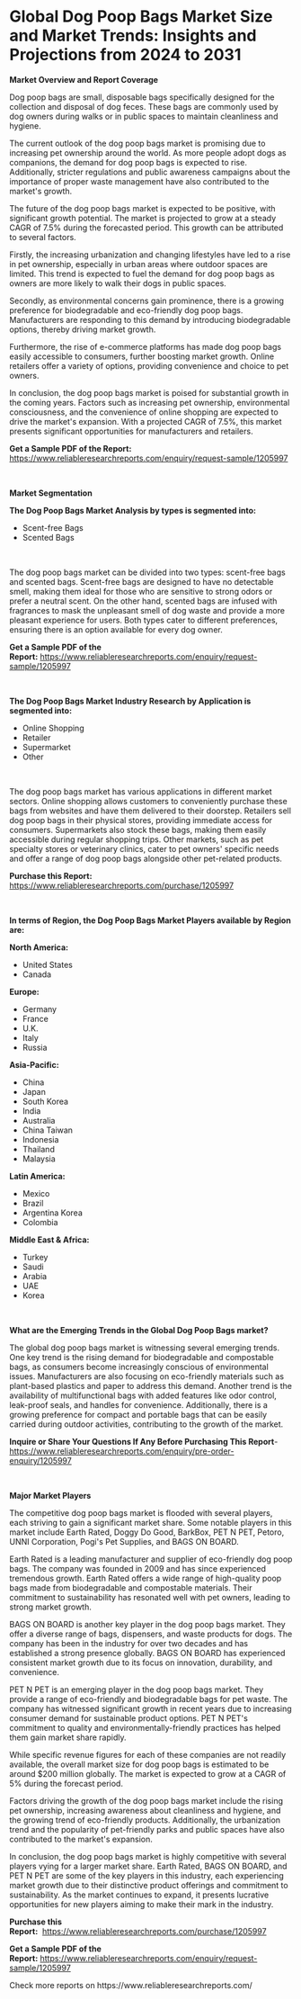 <p><h1>Global Dog Poop Bags Market Size and Market Trends: Insights and Projections from 2024 to 2031</h1></p><p><strong>Market Overview and Report Coverage</strong></p>
<p><p>Dog poop bags are small, disposable bags specifically designed for the collection and disposal of dog feces. These bags are commonly used by dog owners during walks or in public spaces to maintain cleanliness and hygiene.</p><p>The current outlook of the dog poop bags market is promising due to increasing pet ownership around the world. As more people adopt dogs as companions, the demand for dog poop bags is expected to rise. Additionally, stricter regulations and public awareness campaigns about the importance of proper waste management have also contributed to the market's growth.</p><p>The future of the dog poop bags market is expected to be positive, with significant growth potential. The market is projected to grow at a steady CAGR of 7.5% during the forecasted period. This growth can be attributed to several factors.</p><p>Firstly, the increasing urbanization and changing lifestyles have led to a rise in pet ownership, especially in urban areas where outdoor spaces are limited. This trend is expected to fuel the demand for dog poop bags as owners are more likely to walk their dogs in public spaces.</p><p>Secondly, as environmental concerns gain prominence, there is a growing preference for biodegradable and eco-friendly dog poop bags. Manufacturers are responding to this demand by introducing biodegradable options, thereby driving market growth.</p><p>Furthermore, the rise of e-commerce platforms has made dog poop bags easily accessible to consumers, further boosting market growth. Online retailers offer a variety of options, providing convenience and choice to pet owners.</p><p>In conclusion, the dog poop bags market is poised for substantial growth in the coming years. Factors such as increasing pet ownership, environmental consciousness, and the convenience of online shopping are expected to drive the market's expansion. With a projected CAGR of 7.5%, this market presents significant opportunities for manufacturers and retailers.</p></p>
<p><strong>Get a Sample PDF of the Report:</strong> <a href="https://www.reliableresearchreports.com/enquiry/request-sample/1205997">https://www.reliableresearchreports.com/enquiry/request-sample/1205997</a></p>
<p>&nbsp;</p>
<p><strong>Market Segmentation</strong></p>
<p><strong>The Dog Poop Bags Market Analysis by types is segmented into:</strong></p>
<p><ul><li>Scent-free Bags</li><li>Scented Bags</li></ul></p>
<p>&nbsp;</p>
<p><p>The dog poop bags market can be divided into two types: scent-free bags and scented bags. Scent-free bags are designed to have no detectable smell, making them ideal for those who are sensitive to strong odors or prefer a neutral scent. On the other hand, scented bags are infused with fragrances to mask the unpleasant smell of dog waste and provide a more pleasant experience for users. Both types cater to different preferences, ensuring there is an option available for every dog owner.</p></p>
<p><strong>Get a Sample PDF of the Report:</strong>&nbsp;<a href="https://www.reliableresearchreports.com/enquiry/request-sample/1205997">https://www.reliableresearchreports.com/enquiry/request-sample/1205997</a></p>
<p>&nbsp;</p>
<p><strong>The Dog Poop Bags Market Industry Research by Application is segmented into:</strong></p>
<p><ul><li>Online Shopping</li><li>Retailer</li><li>Supermarket</li><li>Other</li></ul></p>
<p>&nbsp;</p>
<p><p>The dog poop bags market has various applications in different market sectors. Online shopping allows customers to conveniently purchase these bags from websites and have them delivered to their doorstep. Retailers sell dog poop bags in their physical stores, providing immediate access for consumers. Supermarkets also stock these bags, making them easily accessible during regular shopping trips. Other markets, such as pet specialty stores or veterinary clinics, cater to pet owners' specific needs and offer a range of dog poop bags alongside other pet-related products.</p></p>
<p><strong>Purchase this Report:</strong>&nbsp; <a href="https://www.reliableresearchreports.com/purchase/1205997">https://www.reliableresearchreports.com/purchase/1205997</a></p>
<p>&nbsp;</p>
<p><strong>In terms of Region, the Dog Poop Bags Market Players available by Region are:</strong></p>
<p>
    <p> <strong> North America: </strong>
        <ul>
            <li>United States</li>
            <li>Canada</li>
        </ul>
        </p> 
    <p> <strong> Europe: </strong>
        <ul>
            <li>Germany</li>
            <li>France</li>
            <li>U.K.</li>
            <li>Italy</li>
            <li>Russia</li>
        </ul>
        </p> 
    <p> <strong> Asia-Pacific: </strong>
        <ul>
            <li>China</li>
            <li>Japan</li>
            <li>South Korea</li>
            <li>India</li>
            <li>Australia</li>
            <li>China Taiwan</li>
            <li>Indonesia</li>
            <li>Thailand</li>
            <li>Malaysia</li>
        </ul>
        </p> 
    <p> <strong> Latin America: </strong>
        <ul>
            <li>Mexico</li>
            <li>Brazil</li>
            <li>Argentina Korea</li>
            <li>Colombia</li>
        </ul>
        </p> 
    <p> <strong> Middle East & Africa: </strong>
        <ul>
            <li>Turkey</li>
            <li>Saudi</li>
            <li>Arabia</li>
            <li>UAE</li>
            <li>Korea</li>
        </ul>
    </p>
    </p>
<p>&nbsp;</p>
<p><strong>What are the Emerging Trends in the Global Dog Poop Bags market?</strong></p>
<p><p>The global dog poop bags market is witnessing several emerging trends. One key trend is the rising demand for biodegradable and compostable bags, as consumers become increasingly conscious of environmental issues. Manufacturers are also focusing on eco-friendly materials such as plant-based plastics and paper to address this demand. Another trend is the availability of multifunctional bags with added features like odor control, leak-proof seals, and handles for convenience. Additionally, there is a growing preference for compact and portable bags that can be easily carried during outdoor activities, contributing to the growth of the market.</p></p>
<p><strong>Inquire or Share Your Questions If Any Before Purchasing This Report</strong>- <a href="https://www.reliableresearchreports.com/enquiry/pre-order-enquiry/1205997">https://www.reliableresearchreports.com/enquiry/pre-order-enquiry/1205997</a></p>
<p>&nbsp;</p>
<p><strong>Major Market Players</strong></p>
<p><p>The competitive dog poop bags market is flooded with several players, each striving to gain a significant market share. Some notable players in this market include Earth Rated, Doggy Do Good, BarkBox, PET N PET, Petoro, UNNI Corporation, Pogi's Pet Supplies, and BAGS ON BOARD.</p><p>Earth Rated is a leading manufacturer and supplier of eco-friendly dog poop bags. The company was founded in 2009 and has since experienced tremendous growth. Earth Rated offers a wide range of high-quality poop bags made from biodegradable and compostable materials. Their commitment to sustainability has resonated well with pet owners, leading to strong market growth.</p><p>BAGS ON BOARD is another key player in the dog poop bags market. They offer a diverse range of bags, dispensers, and waste products for dogs. The company has been in the industry for over two decades and has established a strong presence globally. BAGS ON BOARD has experienced consistent market growth due to its focus on innovation, durability, and convenience.</p><p>PET N PET is an emerging player in the dog poop bags market. They provide a range of eco-friendly and biodegradable bags for pet waste. The company has witnessed significant growth in recent years due to increasing consumer demand for sustainable product options. PET N PET's commitment to quality and environmentally-friendly practices has helped them gain market share rapidly.</p><p>While specific revenue figures for each of these companies are not readily available, the overall market size for dog poop bags is estimated to be around $200 million globally. The market is expected to grow at a CAGR of 5% during the forecast period.</p><p>Factors driving the growth of the dog poop bags market include the rising pet ownership, increasing awareness about cleanliness and hygiene, and the growing trend of eco-friendly products. Additionally, the urbanization trend and the popularity of pet-friendly parks and public spaces have also contributed to the market's expansion.</p><p>In conclusion, the dog poop bags market is highly competitive with several players vying for a larger market share. Earth Rated, BAGS ON BOARD, and PET N PET are some of the key players in this industry, each experiencing market growth due to their distinctive product offerings and commitment to sustainability. As the market continues to expand, it presents lucrative opportunities for new players aiming to make their mark in the industry.</p></p>
<p><strong>Purchase this Report:</strong>&nbsp;&nbsp;<a href="https://www.reliableresearchreports.com/purchase/1205997">https://www.reliableresearchreports.com/purchase/1205997</a></p>
<p></p>
<p><strong>Get a Sample PDF of the Report:</strong>&nbsp;<a href="https://www.reliableresearchreports.com/enquiry/request-sample/1205997">https://www.reliableresearchreports.com/enquiry/request-sample/1205997</a></p>
<p>Check more reports on https://www.reliableresearchreports.com/</p>